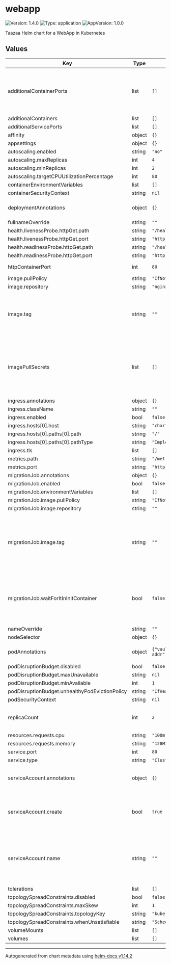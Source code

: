 # webapp

![Version: 1.4.0](https://img.shields.io/badge/Version-1.4.0-informational?style=flat-square) ![Type: application](https://img.shields.io/badge/Type-application-informational?style=flat-square) ![AppVersion: 1.0.0](https://img.shields.io/badge/AppVersion-1.0.0-informational?style=flat-square)

Taazaa Helm chart for a WebApp in Kubernetes

## Values

| Key | Type | Default | Description |
|-----|------|---------|-------------|
| additionalContainerPorts | list | `[]` | to expose more than one port, add entries here. follows pod port syntax |
| additionalContainers | list | `[]` |  |
| additionalServicePorts | list | `[]` |  |
| affinity | object | `{}` |  |
| appsettings | object | `{}` |  |
| autoscaling.enabled | string | `"no"` |  |
| autoscaling.maxReplicas | int | `4` |  |
| autoscaling.minReplicas | int | `2` |  |
| autoscaling.targetCPUUtilizationPercentage | int | `80` |  |
| containerEnvironmentVariables | list | `[]` |  |
| containerSecurityContext | string | `nil` |  |
| deploymentAnnotations | object | `{}` | Annotations to add to the deployment |
| fullnameOverride | string | `""` |  |
| health.livenessProbe.httpGet.path | string | `"/healthz/live"` |  |
| health.livenessProbe.httpGet.port | string | `"http"` |  |
| health.readinessProbe.httpGet.path | string | `"/healthz/ready"` |  |
| health.readinessProbe.httpGet.port | string | `"http"` |  |
| httpContainerPort | int | `80` | just the port number |
| image.pullPolicy | string | `"IfNotPresent"` |  |
| image.repository | string | `"nginx"` |  |
| image.tag | string | `""` | this is generally the only value you will change between releases |
| imagePullSecrets | list | `[]` | name of secret in the namespace that contains docker config for image repository  |
| ingress.annotations | object | `{}` |  |
| ingress.className | string | `""` |  |
| ingress.enabled | bool | `false` |  |
| ingress.hosts[0].host | string | `"chart-example.local"` |  |
| ingress.hosts[0].paths[0].path | string | `"/"` |  |
| ingress.hosts[0].paths[0].pathType | string | `"ImplementationSpecific"` |  |
| ingress.tls | list | `[]` |  |
| metrics.path | string | `"/metricsz"` |  |
| metrics.port | string | `"http"` |  |
| migrationJob.annotations | object | `{}` |  |
| migrationJob.enabled | bool | `false` |  |
| migrationJob.environmentVariables | list | `[]` |  |
| migrationJob.image.pullPolicy | string | `"IfNotPresent"` |  |
| migrationJob.image.repository | string | `""` |  |
| migrationJob.image.tag | string | `""` | this value is independent of the version of the image used in the deployment of the core app |
| migrationJob.waitForItInInitContainer | bool | `false` | use true if your migrations take a long time, causing the helm hook to fail |
| nameOverride | string | `""` |  |
| nodeSelector | object | `{}` |  |
| podAnnotations | object | `{"vault.security.banzaicloud.io/vault-addr":"http://vault.default.svc:8200"}` | Annotations to add to the primary pod |
| podDisruptionBudget.disabled | bool | `false` |  |
| podDisruptionBudget.maxUnavailable | string | `nil` |  |
| podDisruptionBudget.minAvailable | int | `1` |  |
| podDisruptionBudget.unhealthyPodEvictionPolicy | string | `"IfHealthyBudget"` |  |
| podSecurityContext | string | `nil` |  |
| replicaCount | int | `2` | replicaCount is only used if HPA is not enabled |
| resources.requests.cpu | string | `"100m"` |  |
| resources.requests.memory | string | `"128Mi"` |  |
| service.port | int | `80` |  |
| service.type | string | `"ClusterIP"` |  |
| serviceAccount.annotations | object | `{}` | Annotations to add to the service account |
| serviceAccount.create | bool | `true` | Specifies whether a service account should be created |
| serviceAccount.name | string | `""` | If not set and create is true, a name is generated using the fullname template |
| tolerations | list | `[]` |  |
| topologySpreadConstraints.disabled | bool | `false` |  |
| topologySpreadConstraints.maxSkew | int | `1` |  |
| topologySpreadConstraints.topologyKey | string | `"kubernetes.io/hostname"` |  |
| topologySpreadConstraints.whenUnsatisfiable | string | `"ScheduleAnyway"` |  |
| volumeMounts | list | `[]` |  |
| volumes | list | `[]` |  |

----------------------------------------------
Autogenerated from chart metadata using [helm-docs v1.14.2](https://github.com/norwoodj/helm-docs/releases/v1.14.2)
